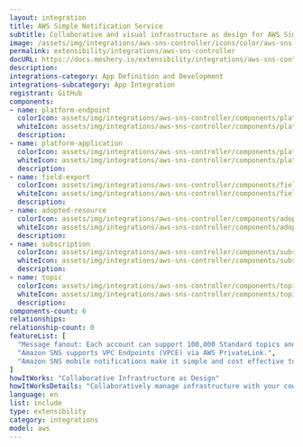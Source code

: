 ```yaml
---
layout: integration
title: AWS Simple Notification Service
subtitle: Collaborative and visual infrastructure as design for AWS Simple Notification Service
image: /assets/img/integrations/aws-sns-controller/icons/color/aws-sns-controller-color.svg
permalink: extensibility/integrations/aws-sns-controller
docURL: https://docs.meshery.io/extensibility/integrations/aws-sns-controller
description: 
integrations-category: App Definition and Development
integrations-subcategory: App Integration
registrant: GitHub
components: 
- name: platform-endpoint
  colorIcon: assets/img/integrations/aws-sns-controller/components/platform-endpoint/icons/color/platform-endpoint-color.svg
  whiteIcon: assets/img/integrations/aws-sns-controller/components/platform-endpoint/icons/white/platform-endpoint-white.svg
  description: 
- name: platform-application
  colorIcon: assets/img/integrations/aws-sns-controller/components/platform-application/icons/color/platform-application-color.svg
  whiteIcon: assets/img/integrations/aws-sns-controller/components/platform-application/icons/white/platform-application-white.svg
  description: 
- name: field-export
  colorIcon: assets/img/integrations/aws-sns-controller/components/field-export/icons/color/field-export-color.svg
  whiteIcon: assets/img/integrations/aws-sns-controller/components/field-export/icons/white/field-export-white.svg
  description: 
- name: adopted-resource
  colorIcon: assets/img/integrations/aws-sns-controller/components/adopted-resource/icons/color/adopted-resource-color.svg
  whiteIcon: assets/img/integrations/aws-sns-controller/components/adopted-resource/icons/white/adopted-resource-white.svg
  description: 
- name: subscription
  colorIcon: assets/img/integrations/aws-sns-controller/components/subscription/icons/color/subscription-color.svg
  whiteIcon: assets/img/integrations/aws-sns-controller/components/subscription/icons/white/subscription-white.svg
  description: 
- name: topic
  colorIcon: assets/img/integrations/aws-sns-controller/components/topic/icons/color/topic-color.svg
  whiteIcon: assets/img/integrations/aws-sns-controller/components/topic/icons/white/topic-white.svg
  description: 
components-count: 6
relationships: 
relationship-count: 0
featureList: [
  "Message fanout: Each account can support 100,000 Standard topics and each topic supports up to 12.5M subscriptions.",
  "Amazon SNS supports VPC Endpoints (VPCE) via AWS PrivateLink.",
  "Amazon SNS mobile notifications make it simple and cost effective to fan out mobile push notifications to iOS, Android, Fire, Windows, and Baidu devices."
]
howItWorks: "Collaborative Infrastructure as Design"
howItWorksDetails: "Collaboratively manage infrastructure with your coworkers synchronously sharing the same designs."
language: en
list: include
type: extensibility
category: integrations
model: aws
---
```

